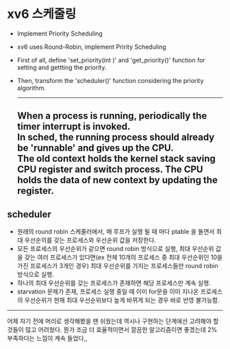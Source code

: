 # xv6 스케줄링
- Implement Priority Scheduling
- xv6 uses Round-Robin, implement  Pririty Scheduling
- First of all, define 'set_priority(int )' and 'get_priority()' function for setting and gettting the priority.
- Then, transform the 'scheduler()' function considering the priority algorithm.

  
  ---
  
  When a process is running, periodically the timer interrupt is invoked.  
  In sched, the running process should already be 'runnable' and gives up the CPU.  
  The old context holds the kernel stack saving CPU register and switch process.
  The CPU holds the data of new context by updating the register.  
  ---
  
 ## scheduler 
 - 원래의 round robin 스케줄러에서, 매 루프가 실행 될 때 마다 ptable 을 돌면서 최대 우선순의를 갖는 프로세스와 우선순위 값을 저장한다.
 - 모든 프로세스의 우선순위가 같으면 round robin 방식으로 실행, 최대 우선순위 값을 갖는 여러 프로세스가 있다면(ex 전체 10개의 프로세스 중 최대 우선순위인 10을 가진 프로세스가 3개인 경우)
 최대 우선순위를 가지는 프로세스들만 round robin 방식으로 실행.
 - 하나의 최대 우선순위를 갖는 프로세스가 존재하면 해당 프로세스만 계속 실행.
 - starvation 문제가 존재, 프로세스 실행 중일 때 이미 for문을 이미 지나온 프로세스의 우선순위가 현재 최대 우선순위보다 높게 바뀌게 되는 경우 바로 반영 불가능함. 

  
  ---
  어제 자기 전에 머리로 생각해봤을 땐 쉬웠는데 역시나 구현하는 단계에선 고려해야 할 것들이 많고 어려웠다. 뭔가 조금 더 효율적이면서 깔끔한 알고리즘이면 좋겠는데 2% 부족하다는 느낌이 계속 들었다,,
